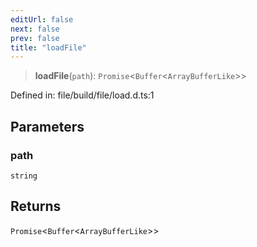 ```yaml
---
editUrl: false
next: false
prev: false
title: "loadFile"
---
```


> **loadFile**(`path`): `Promise`\<`Buffer`\<`ArrayBufferLike`\>\>

Defined in: file/build/file/load.d.ts:1

## Parameters

### path

`string`

## Returns

`Promise`\<`Buffer`\<`ArrayBufferLike`\>\>
